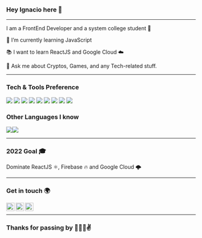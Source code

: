 ### Hey Ignacio here 👋

---

I am a FrontEnd Developer and a system college student 🖤

 🌱 I’m currently learning JavaScript
 
 :books: I want to learn ReactJS and Google Cloud ☁️
 
 💬 Ask me about Cryptos, Games, and any Tech-related stuff.

---


### Tech & Tools Preference

<img src = "https://img.shields.io/badge/-HTML5-E34F26?style=flat&logo=html5&logoColor=white"> <img src = "https://img.shields.io/badge/-CSS3-1572B6?style=flat&logo=css3&logoColor=white">
<img src="https://img.shields.io/badge/-Bootstrap-563D7C?style=flat&logo=bootstrap&logoColor=white">
<img src="https://img.shields.io/badge/-JavaScript-eed718?style=flat&logo=javascript&logoColor=ffffff">
<img src="https://img.shields.io/badge/-Sass-cc6699?style=flat&logo=sass&logoColor=ffffff">
<img src="https://img.shields.io/badge/-React-000000?style=flat&logo=react&logoColor=00c8ff">
<img src="http://img.shields.io/badge/-Git-F1502F?style=flat&logo=git&logoColor=FFFFFF">
<img src="http://img.shields.io/badge/-Github-000000?style=flat&logo=github&logoColor=FFFFFF">
<img src="http://img.shields.io/badge/-VS%20Code-007ACC?style=flat&logo=visual%20studio%20code&logoColor=white">


### Other Languages I know 
<img src="http://img.shields.io/badge/-Java-F89820?style=flat&logo=java&logoColor=white"><img src="https://img.shields.io/badge/-Python-black?style=flat&logo=python&logoColor=white"> 

---

### 2022 Goal 🎓
Dominate ReactJS ⚛️, Firebase 🔥 and Google Cloud 🌩️

---

### Get in touch 🌍
<img align="left" alt="[IgnacioPicca | Twitter" width="22px" src="https://cdn.jsdelivr.net/npm/simple-icons@v3/icons/twitter.svg"/>
<img align="left" alt="IgnacioPicca | LinkedIn" width="22px" src="https://cdn.jsdelivr.net/npm/simple-icons@v3/icons/linkedin.svg" />
<img align="left" alt="IgnacioPicca | Instagram" width="22px" src="https://cdn.jsdelivr.net/npm/simple-icons@v3/icons/instagram.svg" />

<br>

---

### Thanks for passing by 👨‍💻😁✌


